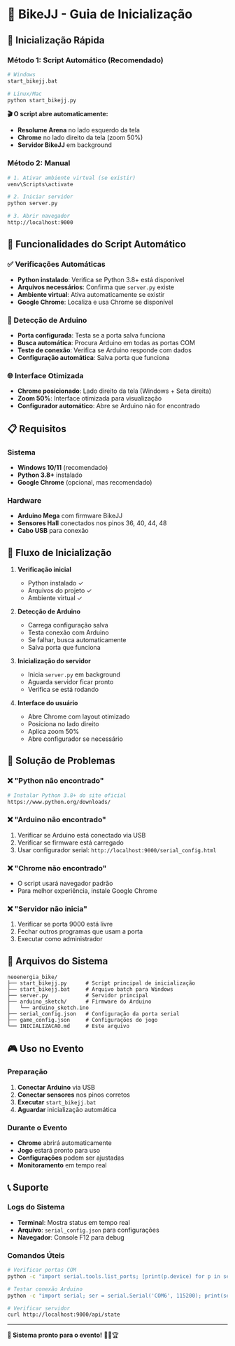 # 🚴 BikeJJ - Guia de Inicialização

## 🚀 Inicialização Rápida

### Método 1: Script Automático (Recomendado)
```bash
# Windows
start_bikejj.bat

# Linux/Mac
python start_bikejj.py
```

**🎬 O script abre automaticamente:**
- **Resolume Arena** no lado esquerdo da tela
- **Chrome** no lado direito da tela (zoom 50%)
- **Servidor BikeJJ** em background

### Método 2: Manual
```bash
# 1. Ativar ambiente virtual (se existir)
venv\Scripts\activate

# 2. Iniciar servidor
python server.py

# 3. Abrir navegador
http://localhost:9000
```

## 🔧 Funcionalidades do Script Automático

### ✅ Verificações Automáticas
- **Python instalado**: Verifica se Python 3.8+ está disponível
- **Arquivos necessários**: Confirma que `server.py` existe
- **Ambiente virtual**: Ativa automaticamente se existir
- **Google Chrome**: Localiza e usa Chrome se disponível

### 🔌 Detecção de Arduino
- **Porta configurada**: Testa se a porta salva funciona
- **Busca automática**: Procura Arduino em todas as portas COM
- **Teste de conexão**: Verifica se Arduino responde com dados
- **Configuração automática**: Salva porta que funciona

### 🌐 Interface Otimizada
- **Chrome posicionado**: Lado direito da tela (Windows + Seta direita)
- **Zoom 50%**: Interface otimizada para visualização
- **Configurador automático**: Abre se Arduino não for encontrado

## 📋 Requisitos

### Sistema
- **Windows 10/11** (recomendado)
- **Python 3.8+** instalado
- **Google Chrome** (opcional, mas recomendado)

### Hardware
- **Arduino Mega** com firmware BikeJJ
- **Sensores Hall** conectados nos pinos 36, 40, 44, 48
- **Cabo USB** para conexão

## 🎯 Fluxo de Inicialização

1. **Verificação inicial**
   - Python instalado ✓
   - Arquivos do projeto ✓
   - Ambiente virtual ✓

2. **Detecção de Arduino**
   - Carrega configuração salva
   - Testa conexão com Arduino
   - Se falhar, busca automaticamente
   - Salva porta que funciona

3. **Inicialização do servidor**
   - Inicia `server.py` em background
   - Aguarda servidor ficar pronto
   - Verifica se está rodando

4. **Interface do usuário**
   - Abre Chrome com layout otimizado
   - Posiciona no lado direito
   - Aplica zoom 50%
   - Abre configurador se necessário

## 🔧 Solução de Problemas

### ❌ "Python não encontrado"
```bash
# Instalar Python 3.8+ do site oficial
https://www.python.org/downloads/
```

### ❌ "Arduino não encontrado"
1. Verificar se Arduino está conectado via USB
2. Verificar se firmware está carregado
3. Usar configurador serial: `http://localhost:9000/serial_config.html`

### ❌ "Chrome não encontrado"
- O script usará navegador padrão
- Para melhor experiência, instale Google Chrome

### ❌ "Servidor não inicia"
1. Verificar se porta 9000 está livre
2. Fechar outros programas que usam a porta
3. Executar como administrador

## 📁 Arquivos do Sistema

```
neoenergia_bike/
├── start_bikejj.py      # Script principal de inicialização
├── start_bikejj.bat     # Arquivo batch para Windows
├── server.py            # Servidor principal
├── arduino_sketch/      # Firmware do Arduino
│   └── arduino_sketch.ino
├── serial_config.json   # Configuração da porta serial
├── game_config.json     # Configurações do jogo
└── INICIALIZACAO.md     # Este arquivo
```

## 🎮 Uso no Evento

### Preparação
1. **Conectar Arduino** via USB
2. **Conectar sensores** nos pinos corretos
3. **Executar** `start_bikejj.bat`
4. **Aguardar** inicialização automática

### Durante o Evento
- **Chrome** abrirá automaticamente
- **Jogo** estará pronto para uso
- **Configurações** podem ser ajustadas
- **Monitoramento** em tempo real

## 📞 Suporte

### Logs do Sistema
- **Terminal**: Mostra status em tempo real
- **Arquivo**: `serial_config.json` para configurações
- **Navegador**: Console F12 para debug

### Comandos Úteis
```bash
# Verificar portas COM
python -c "import serial.tools.list_ports; [print(p.device) for p in serial.tools.list_ports.comports()]"

# Testar conexão Arduino
python -c "import serial; ser = serial.Serial('COM6', 115200); print(ser.readline().decode())"

# Verificar servidor
curl http://localhost:9000/api/state
```

---

**🎯 Sistema pronto para o evento!** 🚴‍♂️🏆
